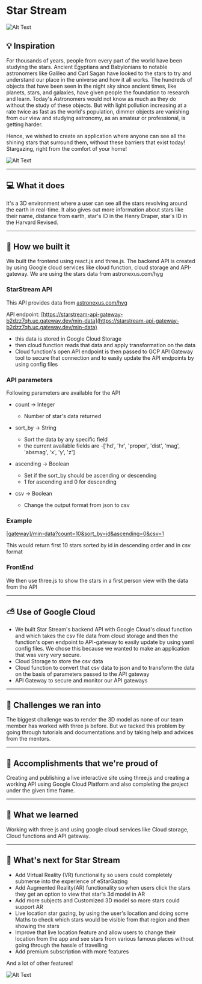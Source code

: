 # Star Stream

![Alt Text](https://media.giphy.com/media/5OaDrNrPGWJ9R1h7mf/giphy.gif)


## 💡 Inspiration

For thousands of years, people from every part of the world have been studying the stars. Ancient Egyptians and Babylonians to notable astronomers like Galileo and Carl Sagan have looked to the stars to try and understand our place in the universe and how it all works.
The hundreds of objects that have been seen in the night sky since ancient times, like planets, stars, and galaxies, have given people the foundation to research and learn. Today's Astronomers would not know as much as they do without the study of these objects. But with light pollution increasing at a rate twice as fast as the world's population, dimmer objects are vanishing from our view and studying astronomy, as an amateur or professional, is getting harder.

Hence, we wished to create an application where anyone can see all the shining stars that surround them, without these barriers that exist today! Stargazing, right from the comfort of your home!

![Alt Text](https://media.giphy.com/media/l3E6IlIx5f9nVjd84/giphy.gif)

<hr/>

## 💻 What it does

It's a 3D environment where a user can see all the stars revolving around the earth in real-time. It also gives out more information about stars like their name, distance from earth, star's ID in the Henry Draper, star's ID in the Harvard Revised.

<hr/>

## 🔨 How we built it

We built the frontend using react.js and three.js.
The backend API is created by using Google cloud services like cloud function, cloud storage and API-gateway.
We are using the stars data from astronexus.com/hyg

### StarStream API

This API provides data from [astronexus.com/hyg](astronexus.com/hyg)

API endpoint: [https://starstream-api-gateway-b2dzz7qh.uc.gateway.dev/min-data](https://starstream-api-gateway-b2dzz7qh.uc.gateway.dev/min-data)

- this data is stored in Google Cloud Storage
- then cloud function reads that data and apply transformation on the data
- Cloud function's open API endpoint is then passed to GCP API Gateway tool to secure that connection and to easily update the API endpoints by using config files

### API parameters

Following parameters are available for the API

- count -> Integer
  - Number of star's data returned

- sort_by -> String
  - Sort the data by any specific field
  - the current available fields are
    -['hd', 'hr', 'proper', 'dist', 'mag', 'absmag', 'x', 'y', 'z']

- ascending -> Boolean
  - Set if the sort_by should be ascending or descending
  - 1 for ascending and 0 for descending

- csv -> Boolean
  - Change the output format from json to csv

### Example

[[gateway]/min-data?count=10&sort_by=id&ascending=0&csv=1](https://starstream-api-gateway-b2dzz7qh.uc.gateway.dev/min-data?count=10&sort_by=id&ascending=0&csv=1)

This would return first 10 stars sorted by id in descending order and in csv format

### FrontEnd

We then use three.js to show the stars in a first person view with the data from the API

<hr/>

## ⛅ Use of Google Cloud

- We built Star Stream's backend API with Google Cloud's cloud function and which takes the csv file data from cloud storage and then the function's open endpoint to API-gateway to easily update by using yaml config files. We chose this because we wanted to make an application that was very very secure.
- Cloud Storage to store the csv data
- Cloud function to convert that csv data to json and to transform the data on the basis of parameters passed to the API gateway
- API Gateway to secure and monitor our API gateways

<hr/>

## 🧠 Challenges we ran into

The biggest challenge was to render the 3D model as none of our team member has worked with three js before.
But we tacked this problem by going through tutorials and documentations and by taking help and advices from the mentors.

<hr/>

## 🏅 Accomplishments that we're proud of

Creating and publishing a live interactive site using three.js and creating a working API using Google Cloud Platform and also completing the project under the given time frame.

<hr/>

## 📖 What we learned

Working with three js and using google cloud services like Cloud storage, Cloud functions and API gateway.

<hr/>

## 🚀 What's next for Star Stream

- Add Virtual Reality (VR) functionality so users could completely submerse into the experience of eStarGazing
- Add Augmented Reality(AR) functionality so when users click the stars they get an option  to view that star's 3d model in AR
- Add more subjects and Customized 3D model so more stars could support AR
- Live location star gazing, by using the user's location and doing some Maths to check which stars would be visible from that region and then showing the stars
- Improve that live location feature and allow users to change their location from the app and see stars from various famous places without going through the hassle of travelling
- Add premium subscription with more features

And a lot of other features!

![Alt Text](https://media.giphy.com/media/tIwmTQ64D52XTuL8xd/giphy.gif)
